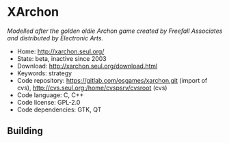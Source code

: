 # XArchon

_Modelled after the golden oldie Archon game created by Freefall Associates and distributed by Electronic Arts._

- Home: http://xarchon.seul.org/
- State: beta, inactive since 2003
- Download: http://xarchon.seul.org/download.html
- Keywords: strategy
- Code repository: https://gitlab.com/osgames/xarchon.git (import of cvs), http://cvs.seul.org:/home/cvspsrv/cvsroot (cvs)
- Code language: C, C++
- Code license: GPL-2.0
- Code dependencies: GTK, QT

## Building

